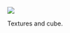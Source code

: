 ![](https://db-feed.s3.amazonaws.com/legacy/gif-2020-10-15_15-26-30-1602790105.gif)

Textures and cube.
